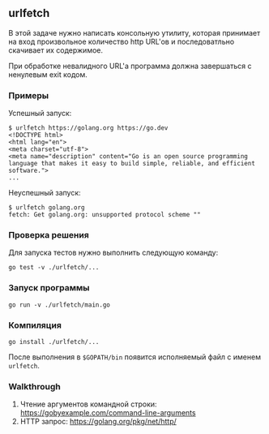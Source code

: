 ## urlfetch

В этой задаче нужно написать консольную утилиту,
которая принимает на вход произвольное количество http URL'ов и последоватльно скачивает их содержимое.

При обработке невалидного URL'а программа должна завершаться с ненулевым exit кодом.

### Примеры

Успешный запуск:
```
$ urlfetch https://golang.org https://go.dev
<!DOCTYPE html>
<html lang="en">
<meta charset="utf-8">
<meta name="description" content="Go is an open source programming language that makes it easy to build simple, reliable, and efficient software.">
...
```

Неуспешный запуск:
```
$ urlfetch golang.org       
fetch: Get golang.org: unsupported protocol scheme ""
```

### Проверка решения

Для запуска тестов нужно выполнить следующую команду:

```
go test -v ./urlfetch/...
```

### Запуск программы

```
go run -v ./urlfetch/main.go
```

### Компиляция

```
go install ./urlfetch/...
```

После выполнения в `$GOPATH/bin` появится исполняемый файл с именем `urlfetch`.

### Walkthrough

1. Чтение аргументов командной строки: https://gobyexample.com/command-line-arguments
2. HTTP запрос: https://golang.org/pkg/net/http/
